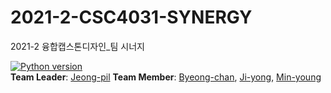 # 2021-2-CSC4031-SYNERGY
2021-2 융합캡스톤디자인_팀 시너지

[![Python version](https://img.shields.io/badge/python-3.8.0-brightgreen.svg)](https://www.python.org)   
**Team Leader**: [Jeong-pil](https://github.com/jeong-pil)
**Team Member**: [Byeong-chan](https://github.com/oxox97), [Ji-yong](https://github.com/moonjiyong), [Min-young](https://github.com/Son0930)

